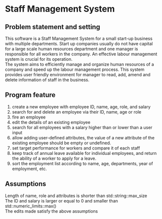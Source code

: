 # Staff Management System
## Problem statement and setting

  This software is a Staff Management System for a small start-up business with multiple departments. Start up companies usually do not have capital for a large scale human resources department and one manager is responsible for all workers in the company. An effective labour management system is crucial for its operation.<br/>
  The system aims to efficiently manage and organize human resources of a company and speed up the labour management process. This system provides user friendly environment for manager to read, add, amend and delete information of staff in the business. 


## Program feature

1) create a new employee with employee ID, name, age, role, and salary
2) search for and delete an employee via their ID, name, age or role
3) fire an employee
4) edit the details of an existing employee
5) search for all employees with a salary higher than or lower than a user input
6) allow adding user-defined attributes, the value of a new attribute of the existing employee should be empty or undefined.
7) set target performance for workers and compare it of each staff
8) keep track of annual leave available for individual employees, and return the ability of a worker to apply for a leave.
9) sort the employment list according to name, age, departments, year of employment, etc. 



## Assumptions

Length of name, role and attributes is shorter than std::string::max_size<br/>
The ID and salary is larger or equal to 0 and smaller than std::numeric_limits<int>::max()<br/>
The edits made satisfy the above assumptions
